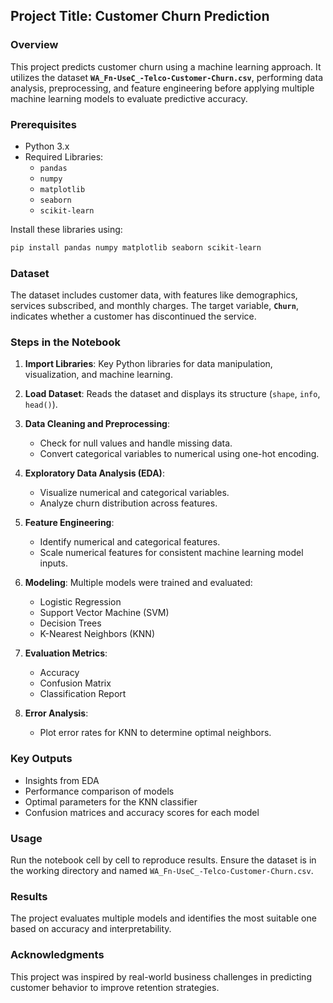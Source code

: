 ## Project Title: Customer Churn Prediction

### Overview
This project predicts customer churn using a machine learning approach. It utilizes the dataset **`WA_Fn-UseC_-Telco-Customer-Churn.csv`**, performing data analysis, preprocessing, and feature engineering before applying multiple machine learning models to evaluate predictive accuracy.

### Prerequisites
- Python 3.x
- Required Libraries:
  - `pandas`
  - `numpy`
  - `matplotlib`
  - `seaborn`
  - `scikit-learn`

Install these libraries using:
```bash
pip install pandas numpy matplotlib seaborn scikit-learn
```

### Dataset
The dataset includes customer data, with features like demographics, services subscribed, and monthly charges. The target variable, **`Churn`**, indicates whether a customer has discontinued the service.

### Steps in the Notebook

1. **Import Libraries**:
   Key Python libraries for data manipulation, visualization, and machine learning.

2. **Load Dataset**:
   Reads the dataset and displays its structure (`shape`, `info`, `head()`).

3. **Data Cleaning and Preprocessing**:
   - Check for null values and handle missing data.
   - Convert categorical variables to numerical using one-hot encoding.

4. **Exploratory Data Analysis (EDA)**:
   - Visualize numerical and categorical variables.
   - Analyze churn distribution across features.

5. **Feature Engineering**:
   - Identify numerical and categorical features.
   - Scale numerical features for consistent machine learning model inputs.

6. **Modeling**:
   Multiple models were trained and evaluated:
   - Logistic Regression
   - Support Vector Machine (SVM)
   - Decision Trees
   - K-Nearest Neighbors (KNN)

7. **Evaluation Metrics**:
   - Accuracy
   - Confusion Matrix
   - Classification Report

8. **Error Analysis**:
   - Plot error rates for KNN to determine optimal neighbors.

### Key Outputs
- Insights from EDA
- Performance comparison of models
- Optimal parameters for the KNN classifier
- Confusion matrices and accuracy scores for each model

### Usage
Run the notebook cell by cell to reproduce results. Ensure the dataset is in the working directory and named `WA_Fn-UseC_-Telco-Customer-Churn.csv`.

### Results
The project evaluates multiple models and identifies the most suitable one based on accuracy and interpretability.

### Acknowledgments
This project was inspired by real-world business challenges in predicting customer behavior to improve retention strategies.


